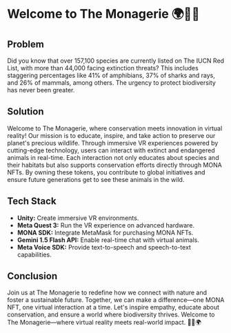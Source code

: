 # Welcome to The Monagerie 🌍🦋🌿

## Problem
Did you know that over 157,100 species are currently listed on The IUCN Red List, with more than 44,000 facing extinction threats? This includes staggering percentages like 41% of amphibians, 37% of sharks and rays, and 26% of mammals, among others. The urgency to protect biodiversity has never been greater.

## Solution
Welcome to The Monagerie, where conservation meets innovation in virtual reality! Our mission is to educate, inspire, and take action to preserve our planet's precious wildlife. Through immersive VR experiences powered by cutting-edge technology, users can interact with extinct and endangered animals in real-time. Each interaction not only educates about species and their habitats but also supports conservation efforts directly through MONA NFTs. By owning these tokens, you contribute to global initiatives and ensure future generations get to see these animals in the wild.

## Tech Stack
- **Unity:** Create immersive VR environments.
- **Meta Quest 3:** Run the VR experience on advanced hardware.
- **MONA SDK:** Integrate MetaMask for purchasing MONA NFTs.
- **Gemini 1.5 Flash API:** Enable real-time chat with virtual animals.
- **Meta Voice SDK:** Provide text-to-speech and speech-to-text capabilities.

## Conclusion
Join us at The Monagerie to redefine how we connect with nature and foster a sustainable future. Together, we can make a difference—one MONA NFT, one virtual interaction at a time. Let's inspire empathy, educate about conservation, and ensure a world where biodiversity thrives. Welcome to The Monagerie—where virtual reality meets real-world impact. 🌿🦁🌍
